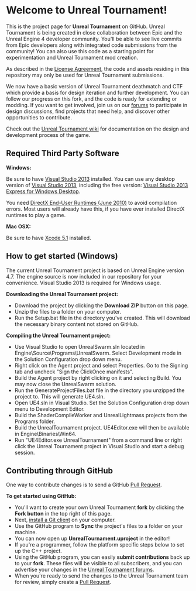 Welcome to Unreal Tournament!
=============================

This is the project page for **Unreal Tournament** on GitHub.  Unreal Tournament is being created in close collaboration between Epic and the Unreal Engine 4 developer community.  You'll be able to see live commits from Epic developers along with integrated code submissions from the community!  You can also use this code as a starting point for experimentation and Unreal Tournament mod creation.

As described in the [License Agreement](https://github.com/EpicGames/UnrealTournament/blob/master/LICENSE.pdf), the code and assets residing in this repository may only be used for Unreal Tournament submissions.

We now have a basic version of Unreal Tournament deathmatch and CTF which provide a basis for design iteration and further development. You can follow our progress on this fork, and the code is ready for extending or modding. If you want to get involved, join us on our [forums](http://forums.unrealengine.com/forumdisplay.php?34-Unreal-Tournament) to participate in design discussions, find projects that need help, and discover other opportunities to contribute.

Check out the [Unreal Tournament wiki](https://wiki.unrealengine.com/Unreal_Tournament_Development) for documentation on the design and development process of the game.



Required Third Party Software
---------------------

**Windows:**

Be sure to have [Visual Studio 2013](http://go.microsoft.com/?linkid=9832280) installed.  You can use any desktop version of [Visual Studio 2013](https://msdn.microsoft.com/vstudio/), including the free version:  [Visual Studio 2013 Express for Windows Desktop](http://go.microsoft.com/?linkid=9832280).

You need [DirectX End-User Runtimes (June 2010)](http://www.microsoft.com/en-us/download/details.aspx?id=8109) to avoid compilation errors.  Most users will already have this, if you have ever installed DirectX runtimes to play a game.
 
**Mac OSX:**

Be sure to have [Xcode 5.1](https://itunes.apple.com/us/app/xcode/id497799835) installed.

How to get started (Windows)
-------------------

The current Unreal Tournament project is based on Unreal Engine version 4.7. The engine source is now included in our repository for your convenience. Visual Studio 2013 is required for Windows usage.

**Downloading the Unreal Tournament project:**

- Download the project by clicking the **Download ZIP** button on this page.
- Unzip the files to a folder on your computer.  
- Run the Setup.bat file in the directory you've created. This will download the necessary binary content not stored on GitHub.

**Compiling the Unreal Tournament project:**
- Use Visual Studio to open UnrealSwarm.sln located in Engine\Source\Programs\UnrealSwarm. Select Development mode in the Solution Configuration drop down menu.
- Right click on the Agent project and select Properties. Go to the Signing tab and uncheck "Sign the ClickOnce manifests".
- Build the Agent project by right clicking on it and selecting Build. You may now close the UnrealSwarm solution.
- Run the GenerateProjectFiles.bat file in the directory you unzipped the project to. This will generate UE4.sln.
- Open UE4.sln in Visual Studio. Set the Solution Configuration drop down menu to Development Editor.
- Build the ShaderCompileWorker and UnrealLightmass projects from the Programs folder.
- Build the UnrealTournament project. UE4Editor.exe will then be available in Engine\Binaries\Win64\.
- Run "UE4Editor.exe UnrealTournament" from a command line or right click the Unreal Tournament project in Visual Studio and start a debug session.



Contributing through GitHub
-----------------------

One way to contribute changes is to send a GitHub [Pull Request](https://help.github.com/articles/using-pull-requests).

**To get started using GitHub:**

- You'll want to create your own Unreal Tournament **fork** by clicking the __Fork button__ in the top right of this page.
- Next, [install a Git client](http://help.github.com/articles/set-up-git) on your computer.
- Use the GitHub program to **Sync** the project's files to a folder on your machine.
- You can now open up **UnrealTournament.uproject** in the editor!
- If you're a programmer, follow the platform specific steps below to set up the C++ project. 
- Using the GitHub program, you can easily **submit contributions** back up to your **fork**.  These files will be visible to all subscribers, and you can advertise your changes in the [Unreal Tournament forums](http://forums.unrealengine.com/forumdisplay.php?34-Unreal-Tournament).
- When you're ready to send the changes to the Unreal Tournament team for review, simply create a [Pull Request](https://help.github.com/articles/using-pull-requests).